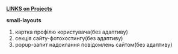 **[LINKS on Projects](https://vkomerystyi.github.io/small-layouts/)**

**small-layouts**

1.  картка профілю користувача(без адаптиву)
2.  секція сайту-фотохостингу(без адаптиву)
3.  popup-запит надсилання повідомлень сайтом(без адаптиву)
